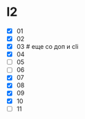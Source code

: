 # l2

- [x] 01
- [x] 02
- [x] 03 # еще со доп и cli
- [x] 04
- [ ] 05
- [ ] 06
- [x] 07
- [x] 08
- [x] 09
- [x] 10
- [ ] 11

